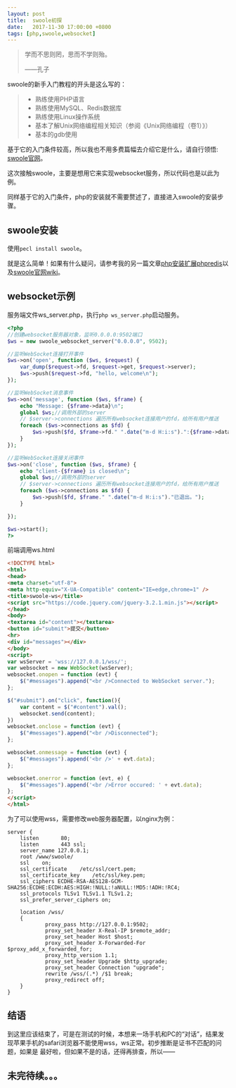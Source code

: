 ```yaml
---
layout: post
title:  swoole初探
date:   2017-11-30 17:00:00 +0800
tags: [php,swoole,websocket]
---
```


>   学而不思则罔，思而不学则殆。
>
>   ——孔子



swoole的新手入门教程的开头是这么写的：

>- 熟练使用PHP语言
>- 熟练使用MySQL、Redis数据库
>- 熟练使用Linux操作系统
>- 基本了解Unix网络编程相关知识（参阅《Unix网络编程（卷1）》）
>- 基本的gdb使用

基于它的入门条件较高，所以我也不用多费篇幅去介绍它是什么，请自行领悟: [swoole官网](http://www.swoole.com)。

这次接触swoole，主要是想用它来实现websocket服务，所以代码也是以此为例。

同样基于它的入门条件，php的安装就不需要赘述了，直接进入swoole的安装步骤。

## swoole安装

使用`pecl install swoole`。

就是这么简单！如果有什么疑问，请参考我的另一篇文章[php安装扩展phpredis](https://kongfanbing.github.io/php/redis/2016/09/22/phpredis.html)以及[swoole官网wiki](https://wiki.swoole.com/)。

## websocket示例

服务端文件ws_server.php，执行`php ws_server.php`启动服务。

```php
<?php
//创建websocket服务器对象，监听0.0.0.0:9502端口
$ws = new swoole_websocket_server("0.0.0.0", 9502);

//监听WebSocket连接打开事件
$ws->on('open', function ($ws, $request) {
    var_dump($request->fd, $request->get, $request->server);
    $ws->push($request->fd, "hello, welcome\n");
});

//监听WebSocket消息事件
$ws->on('message', function ($ws, $frame) {
    echo "Message: {$frame->data}\n";
    global $ws;//调用外部的server
    // $server->connections 遍历所有websocket连接用户的fd，给所有用户推送
    foreach ($ws->connections as $fd) {
    	$ws->push($fd, $frame->fd." ".date("m-d H:i:s").":{$frame->data}");
    }
});

//监听WebSocket连接关闭事件
$ws->on('close', function ($ws, $frame) {
    echo "client-{$frame} is closed\n";
    global $ws;//调用外部的server
    // $server->connections 遍历所有websocket连接用户的fd，给所有用户推送
    foreach ($ws->connections as $fd) {
    	$ws->push($fd, $frame." ".date("m-d H:i:s")."已退出。");
    }

});

$ws->start();
?>
```

前端调用ws.html

```html
<!DOCTYPE html>
<html>
<head>
<meta charset="utf-8">
<meta http-equiv="X-UA-Compatible" content="IE=edge,chrome=1" />
<title>swoole-ws</title>
<script src="https://code.jquery.com/jquery-3.2.1.min.js"></script>
</head>
<body>
<textarea id="content"></textarea>
<button id="submit">提交</button>
<hr>
<div id="messages"></div>
</body>
<script>
var wsServer = 'wss://127.0.0.1/wss/';
var websocket = new WebSocket(wsServer);
websocket.onopen = function (evt) {
    $("#messages").append("<br />Connected to WebSocket server.");
};

$("#submit").on("click", function(){
	var content = $("#content").val();
	websocket.send(content);
})
websocket.onclose = function (evt) {
    $("#messages").append("<br />Disconnected");
};

websocket.onmessage = function (evt) {
    $("#messages").append('<br />' + evt.data);
};

websocket.onerror = function (evt, e) {
    $("#messages").append('<br />Error occured: ' + evt.data);
};
</script>
</html>
```

为了可以使用wss，需要修改web服务器配置，以nginx为例：

```nginx
server {
	listen       80;
	listen       443 ssl;
    server_name 127.0.0.1;
  	root /www/swoole/
    ssl    on;
    ssl_certificate    /etc/ssl/cert.pem;
    ssl_certificate_key    /etc/ssl/key.pem;
    ssl_ciphers ECDHE-RSA-AES128-GCM-SHA256:ECDHE:ECDH:AES:HIGH:!NULL:!aNULL:!MD5:!ADH:!RC4;
    ssl_protocols TLSv1 TLSv1.1 TLSv1.2;
    ssl_prefer_server_ciphers on;

	location /wss/
	{
			proxy_pass http://127.0.0.1:9502;
			proxy_set_header X-Real-IP $remote_addr;
			proxy_set_header Host $host;
			proxy_set_header X-Forwarded-For $proxy_add_x_forwarded_for;
			proxy_http_version 1.1;
			proxy_set_header Upgrade $http_upgrade;
			proxy_set_header Connection "upgrade";
			rewrite /wss/(.*) /$1 break;
			proxy_redirect off;
	}
}
```

## 结语

到这里应该结束了，可是在测试的时候，本想来一场手机和PC的“对话”，结果发现苹果手机的safari浏览器不能使用wss，ws正常。初步推断是证书不匹配的问题，如果是 最好啦，但如果不是的话，还得再排查，所以——

## 未完待续。。。

